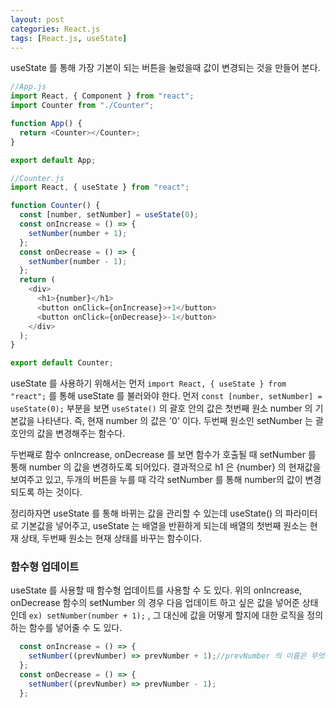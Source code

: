 ```yaml
---
layout: post
categories: React.js
tags: [React.js, useState]
---
```


useState 를 통해 가장 기본이 되는 버튼을 눌렀을때 값이 변경되는 것을 만들어 본다.

```javascript
//App.js
import React, { Component } from "react";
import Counter from "./Counter";

function App() {
  return <Counter></Counter>;
}

export default App;

//Counter.js
import React, { useState } from "react";

function Counter() {
  const [number, setNumber] = useState(0);
  const onIncrease = () => {
    setNumber(number + 1);
  };
  const onDecrease = () => {
    setNumber(number - 1);
  };
  return (
    <div>
      <h1>{number}</h1>
      <button onClick={onIncrease}>+1</button>
      <button onClick={onDecrease}>-1</button>
    </div>
  );
}

export default Counter;
```

useState 를 사용하기 위해서는 먼저 `import React, { useState } from "react";` 를 통해 useState 를 불러와야 한다. 
먼저 `const [number, setNumber] = useState(0);` 부분을 보면 `useState()` 의 괄호 안의 값은 첫번째 원소 number 의 기본값을 나타낸다. 즉, 현재 number 의 값은 '0' 이다. 두번째 원소인 setNumber 는 괄호안의 값을 변경해주는 함수다.

두번째로 함수 onIncrease, onDecrease 를 보면 함수가 호출될 때 setNumber 를 통해 number 의 값을 변경하도록 되어있다. 
결과적으로 h1 은 {number} 의 현재값을 보여주고 있고, 두개의 버튼을 누를 때 각각 setNumber 를 통해 number의 값이 변경되도록 하는 것이다.

정리하자면 useState 를 통해 바뀌는 값을 관리할 수 있는데 useState() 의 파라미터로 기본값을 넣어주고, useState 는 배열을 반환하게 되는데 배열의 첫번째 원소는 현재 상태, 두번째 원소는 현재 상태를 바꾸는 함수이다.


### 함수형 업데이트

useState 를 사용할 때 함수형 업데이트를 사용할 수 도 있다. 위의 onIncrease, onDecrease 함수의 setNumber 의 경우 다음 업데이트 하고 싶은 값을 넣어준 상태인데 `ex) setNumber(number + 1);` , 그 대신에 값을 어떻게 할지에 대한 로직을 정의하는 함수를 넣어줄 수 도 있다.

```javascript
  const onIncrease = () => {
    setNumber((prevNumber) => prevNumber + 1);//prevNumber 의 이름은 무엇으로 하든 상관없지만 보통 prev를 많이 이용한다.
  };
  const onDecrease = () => {
    setNumber((prevNumber) => prevNumber - 1);
  };
```